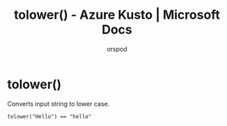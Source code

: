 ﻿---
title: tolower() - Azure Kusto | Microsoft Docs
description: This article describes tolower() in Azure Kusto.
author: orspod
ms.author: v-orspod
ms.reviewer: mblythe
ms.service: kusto
ms.topic: reference
ms.date: 09/24/2018
---
# tolower()

Converts input string to lower case.

    tolower("Hello") == "hello"